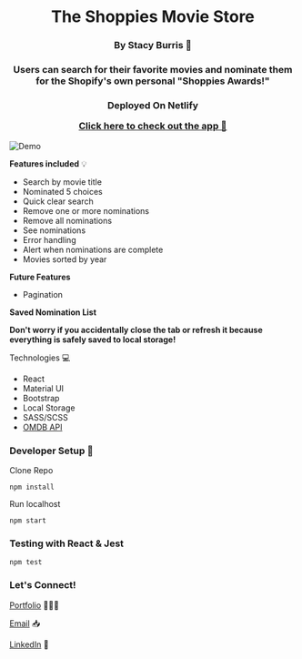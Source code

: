 <h1 align="center">
The Shoppies Movie Store
</h1>
<h3 align="center">
By Stacy Burris 🦋
</h3>
<h3 align="center">

Users can search for their favorite movies and nominate them for the Shopify's own personal "Shoppies Awards!"

</h3>
<h3 align="center">
<p>Deployed On Netlify</p>
  <a href="https://the-shoppie.netlify.app/">Click here to check out the app 🔗</a>
</h3>

![Demo](src/Assets/demo.gif)

**Features included** 💡

- Search by movie title
- Nominated 5 choices
- Quick clear search
- Remove one or more nominations
- Remove all nominations
- See nominations
- Error handling
- Alert when nominations are complete
- Movies sorted by year

**Future Features**

- Pagination

**Saved Nomination List**

**Don't worry if you accidentally close the tab or refresh it because everything is safely saved to local storage!**

Technologies 💻

- React
- Material UI
- Bootstrap
- Local Storage
- SASS/SCSS
- [OMDB API](http://www.omdbapi.com/)

### Developer Setup 🔧

Clone Repo

```
npm install
```

Run localhost

```
npm start
```

### Testing with React & Jest

```
npm test
```

### Let's Connect!

[Portfolio](https://stacys-portfolio.netlify.app/) 👩🏼‍💻

[Email](stacy1burris@gmail.com) 📥

[LinkedIn](https://www.linkedin.com/in/stacyjburris/) 👔

